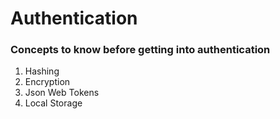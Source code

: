 # Authentication

### Concepts to know before getting into authentication
1. Hashing
2. Encryption
3. Json Web Tokens
4. Local Storage